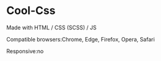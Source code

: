 # Cool-Css

Made with
HTML / CSS (SCSS) / JS

Compatible browsers:Chrome, Edge, Firefox, Opera, Safari

Responsive:no
